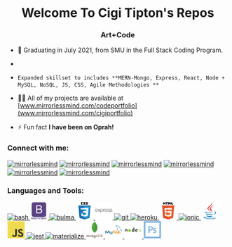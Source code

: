 <h1 align="center">Welcome To Cigi Tipton's Repos</h1>
<h3 align="center">Art+Code</h3>

- 🌱 Graduating in July 2021, from SMU in the Full Stack Coding Program.
- 
-     Expanded skillset to includes **MERN-Mongo, Express, React, Node + MySQL, NoSQL, JS, CSS, Agile Methodologies **

- 👨‍💻 All of my projects are available at [www.mirrorlessmind.com/codeportfolio](www.mirrorlessmind.com/cigiportfolio)

- ⚡ Fun fact **I have been on Oprah!**

<h3 align="left">Connect with me:</h3>
<p align="left">
<a href="https://codepen.io/mirrorlessmind" target="blank"><img align="center" src="https://cdn.jsdelivr.net/npm/simple-icons@3.0.1/icons/codepen.svg" alt="mirrorlessmind" height="30" width="40" /></a>
<a href="https://twitter.com/mirrorlessmind" target="blank"><img align="center" src="https://cdn.jsdelivr.net/npm/simple-icons@3.0.1/icons/twitter.svg" alt="mirrorlessmind" height="30" width="40" /></a>
<a href="https://linkedin.com/in/mirrorlessmind" target="blank"><img align="center" src="https://cdn.jsdelivr.net/npm/simple-icons@3.0.1/icons/linkedin.svg" alt="mirrorlessmind" height="30" width="40" /></a>
<a href="https://stackoverflow.com/users/mirrorlessmind" target="blank"><img align="center" src="https://cdn.jsdelivr.net/npm/simple-icons@3.0.1/icons/stackoverflow.svg" alt="mirrorlessmind" height="30" width="40" /></a>
<a href="https://fb.com/mirrorlessmind" target="blank"><img align="center" src="https://cdn.jsdelivr.net/npm/simple-icons@3.0.1/icons/facebook.svg" alt="mirrorlessmind" height="30" width="40" /></a>
<a href="https://www.youtube.com/c/mirrorlessmind" target="blank"><img align="center" src="https://cdn.jsdelivr.net/npm/simple-icons@3.0.1/icons/youtube.svg" alt="mirrorlessmind" height="30" width="40" /></a>
</p>

<h3 align="left">Languages and Tools:</h3>
<p align="left"> <a href="https://www.gnu.org/software/bash/" target="_blank"> <img src="https://www.vectorlogo.zone/logos/gnu_bash/gnu_bash-icon.svg" alt="bash" width="40" height="40"/> </a> 
<a href="https://getbootstrap.com" target="_blank"> <img src="https://raw.githubusercontent.com/devicons/devicon/master/icons/bootstrap/bootstrap-plain-wordmark.svg" alt="bootstrap" width="40" height="40"/> </a>
<a href="https://bulma.io/" target="_blank"> <img src="https://raw.githubusercontent.com/gilbarbara/logos/804dc257b59e144eaca5bc6ffd16949752c6f789/logos/bulma.svg" alt="bulma" width="40" height="40"/> </a> 
<a href="https://www.w3schools.com/css/" target="_blank"> <img src="https://raw.githubusercontent.com/devicons/devicon/master/icons/css3/css3-original-wordmark.svg" alt="css3" width="40" height="40"/> </a> <a href="https://expressjs.com" target="_blank"> <img src="https://raw.githubusercontent.com/devicons/devicon/master/icons/express/express-original-wordmark.svg" alt="express" width="40" height="40"/> </a> <a href="https://git-scm.com/" target="_blank"> <img src="https://www.vectorlogo.zone/logos/git-scm/git-scm-icon.svg" alt="git" width="40" height="40"/> </a> <a href="https://heroku.com" target="_blank"> <img src="https://www.vectorlogo.zone/logos/heroku/heroku-icon.svg" alt="heroku" width="40" height="40"/> </a> <a href="https://www.w3.org/html/" target="_blank"> <img src="https://raw.githubusercontent.com/devicons/devicon/master/icons/html5/html5-original-wordmark.svg" alt="html5" width="40" height="40"/> </a>  
<a href="https://ionicframework.com" target="_blank"> <img src="https://upload.wikimedia.org/wikipedia/commons/d/d1/Ionic_Logo.svg" alt="ionic" width="40" height="40"/> </a> <a href="https://www.java.com" target="_blank"> <img src="https://raw.githubusercontent.com/devicons/devicon/master/icons/java/java-original.svg" alt="java" width="40" height="40"/> </a> <a href="https://developer.mozilla.org/en-US/docs/Web/JavaScript" target="_blank"> <img src="https://raw.githubusercontent.com/devicons/devicon/master/icons/javascript/javascript-original.svg" alt="javascript" width="40" height="40"/> </a> <a href="https://jestjs.io" target="_blank"> <img src="https://www.vectorlogo.zone/logos/jestjsio/jestjsio-icon.svg" alt="jest" width="40" height="40"/> </a> <a href="https://materializecss.com/" target="_blank"> <img src="https://raw.githubusercontent.com/prplx/svg-logos/5585531d45d294869c4eaab4d7cf2e9c167710a9/svg/materialize.svg" alt="materialize" width="40" height="40"/> </a> <a href="https://www.mongodb.com/" target="_blank"> <img src="https://raw.githubusercontent.com/devicons/devicon/master/icons/mongodb/mongodb-original-wordmark.svg" alt="mongodb" width="40" height="40"/> </a> <a href="https://www.mysql.com/" target="_blank"> <img src="https://raw.githubusercontent.com/devicons/devicon/master/icons/mysql/mysql-original-wordmark.svg" alt="mysql" width="40" height="40"/> </a> <a href="https://nodejs.org" target="_blank"> <img src="https://raw.githubusercontent.com/devicons/devicon/master/icons/nodejs/nodejs-original-wordmark.svg" alt="nodejs" width="40" height="40"/> </a> <a href="https://www.photoshop.com/en" target="_blank"> <img src="https://raw.githubusercontent.com/devicons/devicon/master/icons/photoshop/photoshop-line.svg" alt="photoshop" width="40" height="40"/> </a> 
